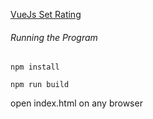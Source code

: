[VueJs Set Rating](https://codepen.io/vindecodex/pen/WNbRGjE?editors=1111)

###### Running the Program

`npm install`

`npm run build`

open index.html on any browser
